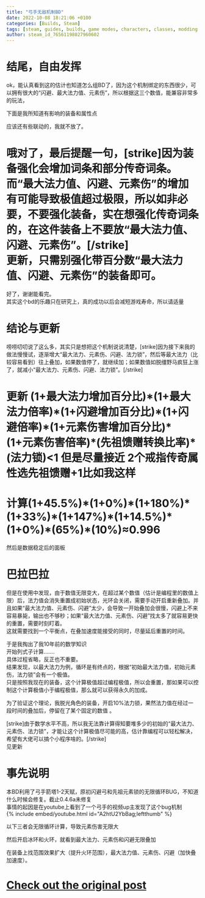 ```yaml
---
title: "弓手无敌机制BD"
date: 2022-10-08 18:21:06 +0100
categories: [Builds, Steam]
tags: [steam, guides, builds, game modes, characters, classes, modding or configuration, simplified chinese]
author: steam_id_76561198027960602
---
```

# 结尾，自由发挥

ok，能认真看到这的估计也知道怎么组BD了，因为这个机制绑定的东西很少，可以拥有很大的“闪避、最大法力值、元素伤”，所以根据这三个数值，能兼容非常多的玩法，  
  
  
下面是我所知道有影响的装备和属性点  
  
  
应该还有些联动的，我就不放了。  
  
哦对了，最后提醒一句，[strike]因为装备强化会增加词条和部分传奇词条。而“最大法力值、闪避、元素伤”的增加有可能导致极值超过极限，所以如非必要，不要强化装备，实在想强化传奇词条的，在这件装备上不要放“最大法力值、闪避、元素伤”。[/strike]  
更新，只需别强化带百分数“最大法力值、闪避、元素伤”的装备即可。
================================

  
  
好了，谢谢能看完。  
其实这个bd的乐趣只在研究上，真的成功以后会减短游戏寿命，所以请适量  


# 结论与更新

唠唠叨叨说了这么多，其实只是想把这个机制说说清楚，[strike]因为接下来我的做法慢慢试，逐渐增大“最大法力、元素伤、闪避、法力锁”，然后等最大法力（比较容易看到）往上叠加，如果数值停了，就继续加；如果数值如脱缰野马疯狂上涨了，就减小“最大法力、元素伤、闪避、法力锁”。[/strike]  
  
**更新** (1+最大法力增加百分比)\*(1+最大法力倍率)\*(1+闪避增加百分比)\*(1+闪避倍率)\*(1+元素伤害增加百分比)\*(1+元素伤害倍率)\*(先祖馈赠转换比率)\*(法力锁)<1 但是尽量接近 2个戒指传奇属性选先祖馈赠+1比如我这样
===================================================================================================================================

  
  
  
  
  
计算(1+45.5%)\*(1+0%)\*(1+180%)\*(1+33%)\*(1+147%)\*(1+14.5%)\*(1+0%)\*(65%)\*(10%)≈0.996
=======================================================================================

  
  
然后是数据稳定后的面板  
  
  
  
  


# 巴拉巴拉

但是在使用中发现，由于数值无限变大，在超过某个数值（估计是编程里的数值上限）后，法力值会消失重置成初始状态，光环会关闭，需要手动开启重新叠加。并且如果“最大法力值、元素伤、闪避”太少，会导致一开始叠加会很慢，闪避上不来容易暴毙，输出也不够秒；如果“最大法力值、元素伤、闪避”找太多了就容易更快的重置，需要时刻盯着。  
这就需要找到一个平衡点，在叠加速度能接受的同时，尽量延后重置的时间。  
  
于是我掏出了我10年前的数学知识   
开始列式子计算…….  
具体过程省略，反正也不重要。  
结果发现，以最大法力为例，循环是有终点的，根据“初始最大法力值，初始元素伤，法力锁”会有一个极值。  
只是按照我现在的装备，这个计算极值超过编程极值，所以会重置，那如果可以控制这个计算极值小于编程极值，那么就可以获得永久的加成。  
  
  
为了验证这个理论，我脱光角色的装备，开启10%法力锁，果然法力值在经过一段时间的叠加后，停留在了某个固定的数值 。  
  
  
  
[strike]由于数学水平不高，所以我无法靠计算得知要堆多少的初始的“最大法力、元素伤、法力锁”，才能让这个计算极值尽可能的高，估计靠编程可以轻松解决，希望有大佬可以搞个小程序啥的。[/strike]  
见更新  
  


# 事先说明

 本BD利用了弓手箭塔1-2天赋，原初闪避弓和先祖元素锁的无限循环BUG，不知道什么时候会修复。截止0.4.6a未修复  
 事情的起因是在youtube上看到了一个弓手的视频up主发现了这个bug机制  
{% include embed/youtube.html id="A2htU2YbBag;leftthumb" %}  
  
以下三者会无限循环计算，导致元素伤害无限大  
  
  
  
  
然后开启冰环和火环，就看到最大法力、元素伤和闪避无限叠加  
  
  
在装备上找范围效果扩大（提升火环范围），最大法力值、元素伤、闪避（加快叠加速度）。  


# <a href="https://steamcommunity.com/sharedfiles/filedetails/?id=2872777335" target="_blank">Check out the original post</a>